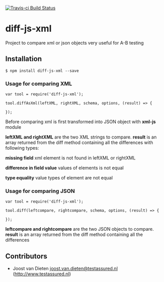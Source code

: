 [![Travis-ci Build Status](https://travis-ci.com/jvdieten/diff-js-xml.svg?branch=master)](https://travis-ci.com/jvdieten/diff-js-xml)

# diff-js-xml
Project to compare xml or json objects very useful for A-B testing

## Installation
```
$ npm install diff-js-xml --save
```
### Usage for comparing XML
```
var tool = require('diff-js-xml');
 
tool.diffAsXml(leftXML, rightXML, schema, options, (result) => {

});
```
Before comparing xml is first transformed into JSON object with **xml-js** module  

**leftXML and rightXML** are the two XML strings to compare.
**result** is an array returned from the diff method containing all the differences with following types:

**missing field** xml element is not found in leftXML or rightXML

**difference in field value** values of elements is not equal 

**type equality** value types of element are not equal

### Usage for comparing JSON
```
var tool = require('diff-js-xml');
 
tool.diff(leftcompare, rightcompare, schema, options, (result) => {

});
```
**leftcompare and rightcompare** are the two JSON objects to compare.
**result** is an array returned from the diff method containing all the differences


## Contributors
* Joost van Dieten <joost.van.dieten@testassured.nl> (http://www.testassured.nl)
